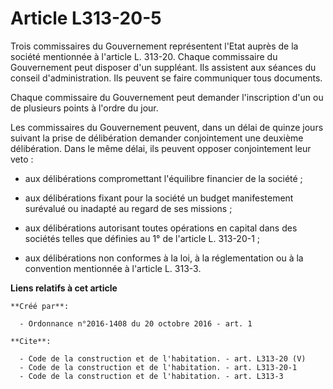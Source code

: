# Article L313-20-5

Trois commissaires du Gouvernement représentent l'Etat auprès de la société mentionnée à l'article L. 313-20. Chaque
commissaire du Gouvernement peut disposer d'un suppléant. Ils assistent aux séances du conseil d'administration. Ils peuvent
se faire communiquer tous documents. 

Chaque commissaire du Gouvernement peut demander l'inscription d'un ou de plusieurs points à l'ordre du jour. 

Les commissaires du Gouvernement peuvent, dans un délai de quinze jours suivant la prise de délibération demander
conjointement une deuxième délibération. Dans le même délai, ils peuvent opposer conjointement leur veto :

- aux délibérations compromettant l'équilibre financier de la société ;

- aux délibérations fixant pour la société un budget manifestement surévalué ou inadapté au regard de ses missions ;

- aux délibérations autorisant toutes opérations en capital dans des sociétés telles que définies au 1° de l'article L.
313-20-1 ;

- aux délibérations non conformes à la loi, à la réglementation ou à la convention mentionnée à l'article L. 313-3.

**Liens relatifs à cet article**

	**Créé par**:

	  - Ordonnance n°2016-1408 du 20 octobre 2016 - art. 1

	**Cite**:

	  - Code de la construction et de l'habitation. - art. L313-20 (V)
	  - Code de la construction et de l'habitation. - art. L313-20-1
	  - Code de la construction et de l'habitation. - art. L313-3
